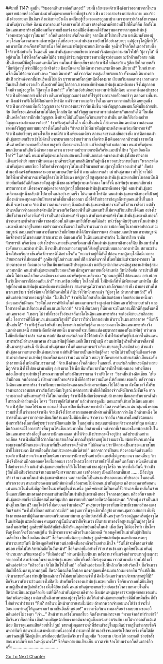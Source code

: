 ##บทที่ 1147: ดูหมิ่น
“รีบออกเดินทางต่อกันเถอะ!”
ยามนี้ เสียงของจ้าวเฟิงดังแว่วออกมาจากในรถ
คุณชายน้อยหลิวอวิ๋นแห่งเผ่าพันธุ์แพะหยกเขียวที่อยู่ข้างจ้าวเฟิง แววตาสองข้างเปล่งประกาย มองจ้าวเฟิงด้วยสายตาเป็นมิตร
ถึงแม้เขาจะยังเด็ก แต่ก็พอรู้เรื่องของตระกูลมาบ้าง เพราะการฆ่าล้างสังหารของเผ่าพันธุ์กวางยักษ์ บิดามารดาของเขาจึงตายจากไป ส่วนเขาต้องติดตามพี่สาวหนีไปที่พื้นที่อื่น
อีกทั้งในดินแดนเทพรกร้างนับถือคนที่ความแข็งแกร่ง ยอดฝีมือทั้งหมดได้รับความเคารพจากทุกเผ่าพันธุ์
“ขอบพระคุณผู้อาวุโสมาก!”
อวี้หลินเอ๋อร์สงบจิตใจลงช้าๆ จากนั้นเข้าไปภายในรถ
แต่เดิมพลังของผู้อาวุโสคนนี้อาจสามารถสังหารผู้อาวุโสที่สองของเผ่าพันธุ์กวางยักษ์ได้อย่างสบายๆ
แต่ผู้อาวุโสผู้นี้ทำให้คนพวกนั้นบาดเจ็บสาหัสเท่านั้น เอื้อให้คนเผ่าพันธุ์แพะหยกเขียวลงมือ จุดนี้ทำให้อวี้หลินเอ๋อร์ซาบซึ้งใจจ้าวเฟิงอย่างยิ่ง
ในตอนนี้ คนเผ่าพันธุ์แพะหยกเขียวแถวรถม้าจึงค่อยมุ่งความสนใจไปที่ ‘ผู้อาวุโส’ ที่อยู่ด้านใน
ไม่ว่าใครก็คาดคิดไม่ถึง ชายผู้เข้าร่วมกลุ่มระหว่างทางที่ดูจะอ่อนแอและรักตัวกลัวตาย กลับเป็นถึงยอดฝีมือผู้โดดเด่นเหนือใคร
คนในเผ่าที่เคยเย็นชาต่อจ้าวเฟิงใจสั่นสะท้าน รู้สึกเสียใจภายหลัง
“ที่แท้ผู้อาวุโสจ้าวฝีมือสูงส่งจริงด้วย มิฉะนั้นคงจะไม่เดินทางรอนแรมเพียงคนเดียวแน่!”
ใบหน้าหมานจื่อเต็มไปด้วยความยำเกรง
“ออกเดินทาง!”
หลังจากจัดการกลุ่มเรียบร้อยแล้ว ทั้งหมดก็เดินทางต่อทันที
ทว่าหลังจากที่ผ่านเรื่องนี้ไปแล้ว บรรยากาศทั้งกลุ่มหนักอึ้งลงมาก เงียบกริบตลอดทาง
เวลาหลายวันผ่านไปอย่างรวดเร็ว เนื่องด้วยที่นี่อยู่ใกล้อาณาเขตของอิทธิพลเผ่าพันธุ์แพะเพลิงทอง จึงไม่ถูกลอบโจมตีจากฝูงอสูรใด
“ผู้อาวุโส ถึงแล้ว!”
อวี้หลินเอ๋อร์เอ่ยอย่างสงวนท่าทีเล็กน้อย
ดวงตาทั้งสองข้างของจ้าวเฟิงเปิดออกอย่างเชื่องช้า กลิ่นอายวิญญาณแกร่งกล้าที่ไร้รูปร่างกระจายตัวออกช้าๆ
ตลอดทางที่ผ่านมา ถึงแม้จ้าวเฟิงไม่ได้ฝึกฝนเท่าไหร่นัก แต่จ้าวหวางและจ้าววั่นในมนตราอากาศกลับไม่เคยหยุดนิ่ง
จ้าวเฟิงพบว่าตอนที่พลังวิญญาณของจ้าวหวางและจ้าววั่นเพิ่มขึ้น พลังวิญญาณของตนก็เพิ่มขึ้นด้วยเช่นกัน
อีกทั้งขอแค่คนทั้งสามไม่ได้อยู่ไกลกันนัก พลังวิญญาณจะสามารถส่งต่อหากันและกันได้
‘ในเมื่อเป็นเคล็ดวิชาการฝึกฝนวิญญาณ ถึงข้าจะใช้มันเป็นเคล็ดวิชาแยกร่างเท่านั้น แต่มันก็ยังส่งผลช่วยวิญญาณของข้าพอควรด้วย! ‘
จ้าวเฟิงครุ่นคิดในใจ
เมื่อเป็นเช่นนี้ ก็สามารถเมินเฉยต่อความอ่อนแอของพลังวิญญาณยามแยกร่างได้โดยสิ้นเชิง
“ข้าจะเข้าไปที่เผ่าพันธุ์แพะเพลิงทองพร้อมกับพวกเจ้า!”
จ้าวเฟิงเอ่ยเรียบๆ
อย่างไรเสีย หากมีจ้าวเฟิงเพียงคนเดียว สถานะจะชวนสงสัยอย่างยิ่ง การติดตามเผ่าพันธุ์แพะหยกเขียวเข้าไปด้านในจะสะดวกและง่ายกว่ามาก
เมื่อจ้าวเฟิงเดินออกจากตัวรถม้า เขาพลันเห็นตำหนักทองทอดตัวเรียงรายสูงต่ำ ตั้งตระหง่านโออ่า แผ่จิตต่อสู้ที่เก่าแก่ออกมา
คนเผ่าพันธุ์แพะหยกเขียวพากันยืนนิ่งด้วยความเคารพ แววตาทอประกายกระตือรือร้นและเฝ้าใฝ่หา
“ผู้มาเยือนคือใคร?”
ในตอนนี้ คนเผ่าพันธุ์แพะเพลิงทองสองคนโบยบินออกมา
คนของเผ่าพันธุ์ทั้งสองร่างกายแข็งแกร่งกำยำ ผมยาวสีทองแดง บนศีรษะมีเขาหยกสีเดียวกันคู่หนึ่ง แววตาประกายเย็นชา
“พวกเราคือเผ่าพันธุ์แพะหยกเขียว ได้รับคำสั่งจากผู้อาวุโสในเผ่าให้มาขอเข้าพบผู้อาวุโสซือของเผ่าท่าน!”
สีหน้าท่านอาชิงเคร่งขรึมขณะส่งมอบจดหมายฉบับหนึ่งให้
ตามหลักการแล้ว เผ่าพันธุ์สามดาวทั่วไปจะไม่มีสิทธิ์พึ่งพาขั้วอำนาจเผ่าพันธุ์สี่ดาวในป่าไม้แดง
แต่ผู้อาวุโสสูงสุดของเผ่าพันธุ์แพะหยกเขียวในตอนนั้นมีสายสัมพันธ์อันดีกับคนระดับสูงผู้หนึ่งของเผ่าพันธุ์แพะเพลิงทอง
ในครั้งนี้ เผ่าพันธุ์แพะหยกเขียวนำบรรณาการมา เพื่อขอความคุ้มครองจากผู้อาวุโสซือของเผ่าพันธุ์แพะเพลิงทอง
ฟุ่บ!
คนเผ่าพันธุ์แพะเพลิงทองผู้หนึ่งกลับเข้าไปภายในเผ่าอย่างรวดเร็ว
ไม่นานเท่าไหร่นัก คนเผ่าพันธุ์แพะเพลิงทองที่เฝ้าอยู่เบื้องหน้าของทุกคนหยิบป้ายตราคำสั่งชิ้นหนึ่งออกมา เมื่อได้รับข่าวสารข้อมูลก็พาทุกคนเข้าไปในเผ่าทันที
ระหว่างทาง จ้าวเฟิงกวาดตามองรอบๆ
ถึงแม้เผ่าพันธุ์แพะเพลิงทองจะเป็นขั้วอำนาจสี่ดาว แต่ขั้วอำนาจสี่ดาวจำลองอย่างตำหนักไท่หวงหรือวังลอยฟ้าในดินแดนทวีปไม่อาจเปรียบเทียบได้เลย
อย่างไรเสียขั้วอำนาจสี่ดาวที่แท้จริงจำเป็นต้องมีเทพแท้จริงดูแล ลำพังแค่เทพแท้จริงในเผ่าพันธุ์แพะเพลิงทองก็น่าจะเอาชนะขั้วอำนาจสี่ดาวของปลอมในดินแดนทวีปทั้งหมดได้แล้ว
หนำซ้ำลูกศิษย์รุ่นเยาว์ในเผ่าพันธุ์แพะเพลิงทองอยู่ในขอบเขตปราณเทวะขั้นแรกเริ่มเป็นจำนวนมาก อย่างน้อยก็อยู่ในขอบเขตปราณเทวะสมบูรณ์
ขอบเขตปราณเทวะขั้นแรกเริ่มก็เทียบเท่าได้กับราชันธรรมดา ส่วนขอบเขตปราณเทวะสมบูรณ์คือจักรพรรดิในขอบเขตปราณเทวะ ณ ดินแดนทวีป
ในดินแดนเทพรกร้าง ไม่มีการเรียก ราชัน จักรพรรดิ หรือเซียน อย่างไรปราณเทวะขั้นแรกเริ่มคนหนึ่งในเผ่าพันธุ์แพะเพลิงทองก็นับเป็นสมาชิกในระดับกลางและล่างเท่านั้น ถึงจะเป็นปราณเทวะสมบูรณ์ก็ยังอยู่ในระดับบนและกลางเท่านั้น
สถานะเช่นนี้จะให้มาเรียกราชันหรือจักรพรรดิได้อย่างไรกัน
“พวกเจ้าอยู่ที่นี่กันไปก่อน หากผู้อาวุโสซือมีเวลาจะเรียกพวกเจ้าไปพบเอง!”
ลูกศิษย์ผู้นี้กล่าวแบบขอไปที แล้วเดินจากไปโดยไม่แม้แต่จะมองพวกเขา
ในสายตาของเขา ถึงตนเองจะเป็นเพียงแค่คนเฝ้าประตูของเผ่า แต่ยังสูงค่ากว่าคนระดับสูงของเผ่าพันธุ์สามดาวมากนัก
คนเผ่าพันธุ์แพะหยกเขียวมองเรือนพักหรูหราหลายหลังด้านหน้า สีหน้าฮึดฮัด
การปรนนิบัติเช่นนี้ ไม่ต่างอะไรกับคนระดับแรงงานของเผ่าพันธุ์แพะเพลิงทอง
“ทุกคนอยู่ที่นี่ไปก่อนเถอะ อย่างน้อยในวันนี้พวกเราก็ปลอดภัยแล้ว!”
ท่านอาชิงเอ่ยยิ้มๆ
ในโลกใบนี้ ไม่มีพลังก็ทำได้เพียงอดทนเท่านั้น
เมื่ออยู่เบื้องหน้าเผ่าพันธุ์แพะเพลิงทองระดับสี่ดาว สามารถพูดได้ว่าพวกเขาเล็กจ้อยอย่างยิ่ง ฝ่ายตรงข้ามให้พวกเขาเข้ามา ซ้ำยังจัดแจงให้ที่พักอาศัยให้ ก็นับว่าไว้หน้ามากแล้ว
“ผู้อาวุโส ลำบากท่านแล้ว!”
อวี้หลินเอ๋อร์เอ่ยด้วยความรู้สึกผิด
“ไม่เป็นไร”
จ้าวเฟิงไม่ถือสาเรื่องนี้แม้แต่น้อย เลือกห้องห้องหนึ่งมาส่งๆ และเริ่มฝึกตน
“ระดับไอสวรรค์ฟ้าดินในดินแดนเทพรกร้างสูงส่งกว่าดินแดนทวีปหลายเท่าตัว และไอสวรรค์ในเผ่าสี่ดาวแห่งนี้หนาแน่นยิ่งกว่า!”
จ้าวเฟิงยิ้มน้อยๆ
ที่นี่แทบจะเป็นสถานที่ฝึกดีที่สุดตั้งแต่ที่เขาเคยเจอมา
“เหอะๆ ไม่ว่าที่ตั้งของขั้วอำนาจสี่ดาวใดในดินแดนเทพรกร้าง จะต้องมีสายแร่ผลึกสายหนึ่ง ไอสวรรค์ที่นี่ถึงหนาแน่นและบริสุทธิ์!”
มังกรวารีล้างโลกาเอ่ยปนหัวเราะในมนตราอากาศ
“ที่แท้ก็เป็นเช่นนี้!”
จ้าวเฟิงรู้ชัดแจ้งทันที เหตุใดระหว่างเผ่าพันธุ์สี่ดาวและสามดาวในดินแดนเทพรกร้างจึงแตกต่างขนาดนี้
สายแร่ผลึกยักษ์สายหนึ่ง มากพอที่จะเปลี่ยนแปลงชะตากรรมของทั้งเผ่าพันธุ์
ทว่าหากไม่มีพลังที่แกร่งกล้า จะสามารถปกป้องสายแร่ผลึกเอาไว้ได้อย่างไร
นี่ทำให้เผ่าพันธุ์ที่เก่งกาจในดินแดนเทพรกร้างมีอำนาจมหาศาล ส่วนเผ่าพันธุ์ที่อ่อนแอก็เป็นราวฝุ่นธุลี
ส่วนเผ่าพันธุ์หรือขั้วอำนาจสี่ดาวก็เป็นมาตรฐานเช่นนี้
ดังนั้นเผ่าพันธุ์สามดาวในดินแดนเทพรกร้างจึงแทบจะอยู่ในระดับล่างๆ ส่วนเผ่าพันธุ์สองดาวแทบจะเป็นดังมดปลวก
แต่ทันทีที่กลายเป็นเผ่าพันธุ์สี่ดาว จะนับได้ว่าเป็นผู้ที่แข็งแกร่งจนสามารถปกครองเผ่าพันธุ์สองหรือสามดาวจำนวนมากได้
‘เหอะๆ ข้าก็ครอบครองสายแร่ผลึกเซียนระดับล่างสายหนึ่งในห้วงฝันบรรพกาล! ‘
จ้าวเฟิงลำพองใจเล็กน้อย
ในขณะนี้ สายแร่ผลึกเซียนระดับล่างสายนี้ถูกจ้าวเฟิงใช้ไปสองด้านหลักๆ อย่างแรก ใช้เพื่อเพิ่มทรัพยากรในการฝึกให้กับตนเอง อย่างที่สอง หล่อเลี้ยงบำรุงเผ่าพันธุ์โบราณมากมายในห้วงฝันบรรพกาล
จ้าวเฟิงโคจร ‘วิชาหมื่นห้วงคิดเซียน ‘เพื่อเริ่มฝึกตน
จนถึงตอนนี้ เป้าหมายหลักของจ้าวเฟิงก็คือสร้างความมั่นคงให้กับขอบเขตพลัง
หลังจากมาถึงดินแดนเทพรกร้าง จ้าวเฟิงพบว่าแต่ละด้านของตนยังสามารถพัฒนาไปได้อีกมาก ดังนั้นเขาจึงไม่รีบร้อนทะลวงขอบเขตเทวาเร้นลับระดับบริบูรณ์
แต่กายสายฟ้าศักดิ์สิทธิ์ของจ้าวเฟิงฝึกจนถึงขั้นเจ็ด ยากจะทะลวงผ่านขั้นเทพแท้จริงได้ในเวลาสั้นๆ
จ้าวเฟิงใช้ผลึกเซียนระดับล่างหลายเม็ดและทรัพยากรล้ำค่าโบราณล้ำค่าส่วนหนึ่ง โคจร ‘วิชาวายุอัสนีห้าสาย’ แล้วทำการดูดซึม
ตอนแรกที่เข้ามาในดินแดนเทพ จ้าวเฟิงรู้สึกปลอดโปร่งมาก ความเร็วในการฝึกเพิ่มขึ้นหลายเท่าตัว ไอสวรรค์ที่หนาแน่นกลุ่มหนึ่งหลอมรวมเข้าไปในร่างของจ้าวเฟิง จ้าวเฟิงจึงใช้สามารถผลของยาล้ำค่าเหล่านี้ได้มากกว่าเดิม
อีกด้านหนึ่ง ไอสวรรค์ในมนตราอากาศเหมือนกับด้านนอกไม่มีผิดเพี้ยน จ้าวหวาง จ้าววั่น เจ้าแมวขโมยตัวน้อยและมังกรวารีล้างโลกาก็อยู่ระหว่างการฝึกตนเช่นกัน
ในกลุ่มนั้น ขอบเขตพลังของจ้าวหวางต่ำที่สุด แต่แบบนี้แล้วเขาจะมีโอกาสสร้างพื้นฐานให้แข็งแกร่งมากขึ้น
อีกด้านหนึ่ง หลังจากที่เจ้าแมวขโมยน้อยเข้าไปในดินแดนเทพรกร้างก็อยู่ในสภาวะฝึกตนตลอด ทำให้จ้าวเฟิงประหลาดใจอยู่บ้าง
หลังประเมินอย่างละเอียด จ้าวเฟิงสัมผัสได้ว่ากลิ่นอายสายเลือดโบราณที่ซุกซ่อนอยู่ในร่างแมวขโมยน้อยชัดเจนมากขึ้น ขอบเขตพลังฝึกตนของเจ้าแมวเพิ่มขึ้นอย่างรวดเร็วด้วย
“ไม่ผิดคาด ประวัติความเป็นมาของแมวขโมยตัวนี้ไม่ธรรมดา มีสายเลือดที่แปลกประหลาดเช่นนี้ด้วย!”
นอกจากการฝึกตน ห้วงความคิดส่วนหนึ่งของจ้าวเฟิงสำรวจเจ้าแมวขโมยน้อย
เพราะการฝึกราบรื่นอย่างยิ่ง และยังไม่ถูกรบกวนจากคนอื่นๆ จ้าวเฟิงจึงปิดด่านฝึกตนตลอดโดยไม่ออกมา
เวลาไหลระเรื่อยราวสายน้ำที่ไม่ไหลคืนกลับมา หนึ่งเดือนผ่านไปอย่างรวดเร็ว แต่เผ่าพันธุ์แพะหยกเขียวก็ยังไม่ได้พบหน้าของผู้อาวุโสซือ
จนกระทั่งถึงวันนี้ จ้าวเฟิงรู้สึกได้ถึงเสียงร้อนรนจำนวนมากดังมาจากภายนอก เขาถึงค่อยๆ เปิดเปลือกตาขึ้นมา
……
มีสิ่งปลูกสร้างจำนวนมากในเผ่าพันธุ์แพะเพลิงทอง นอกจากนั้นก็เป็นสนามประลองและเวทีประลอง
ในตอนนี้บริเวณรอบๆ สนามประลองขนาดยักษ์แห่งหนึ่งล้อมรอบไปด้วยคนเผ่าพันธุ์แพะเพลิงทองหลายร้อยคน
แน่นอนว่าในนั้นยังมีลูกศิษย์ในเผ่าพันธุ์อื่นส่วนหนึ่ง ลูกศิษย์เหล่านี้เป็นคนที่ขั้วอำนาจเบื้องหลังอื่นจ่ายสิ่งแลกเปลี่ยนมหาศาลส่งพวกเขาเข้ามาฝึกในเผ่าพันธุ์แพะเพลิงทอง
ใจกลางกลุ่มคน หลิวอวิ๋นจากเผ่าพันธุ์แพะหยกเขียวมีเลือดสดไหลที่มุมปาก มองรอบบริเวณด้วยสีหน้าตื่นตระหนก
“เจ้าหนุ่ม เจ้าเป็นเผ่าพันธุ์ไหนกันแน่? เหตุใดข้าจึงไม่เคยเจอเจ้ามาก่อน?”
คนรุ่นเยาว์ชุดขาวที่บนศีรษะมีเขาแกะสีทองแดงยิ้มเจ้าเล่ห์
“คงไม่ใช่ลักลอบเข้ามากระมัง!”
คนรุ่นเยาว์ในชุดเขียวที่อยู่ข้างกายคนชุดขาวเอ่ยอย่างขึงขัง
ข้างกายของเขามีผู้ติดตามหลายคนรีบตามมาสมทบ
ลูกศิษย์เหล่านี้เป็นคนรุ่นหลังของผู้ดูแลหรือผู้อาวุโสในเผ่าพันธุ์แพะเพลิงทอง คนชุดขาวผู้นั้นมีนามว่าซือจินหวา เป็นทายาทของซือซูหานผู้เป็นผู้อาวุโสที่สองในเผ่าพันธุ์
ลูกศิษย์ที่มีอภิสิทธิ์เช่นนี้มักรังแกลูกศิษย์คนอื่นในเผ่า เมื่อเบื่อๆ ไม่มีอะไรทำ เห็นใครขัดหูขัดตาก็จะรังแกคนผู้นั้น
วันนี้พวกเขาเจอหลิวอวิ๋นพอดิบพอดี
“แอบดูศิษย์ในเผ่าพันธุ์ข้าฝึกฝนเคล็ดวิชา เป็นเรื่องผิดมหันต์!”
ซือจินหวายิ้มน้อยๆ เอ่ยข่มขู่
ลูกศิษย์เผ่าพันธุ์แพะเพลิงทองรอบๆ หัวเราะเยาะทันที มีเพียงลูกศิษย์จำนวนน้อยนิดที่มองหลิวอวิ๋นอย่างเห็นใจ
“วันนี้ข้าจะสั่งสอนเจ้าสักหน่อย เพื่อไม่ให้เจ้าทำผิดอีกในวันหน้า!”
ซือจินหวายิ้มอย่างชั่วร้าย
ด้านข้างเขา ลูกศิษย์ในเผ่าพันธุ์จำนวนมากเตรียมจะลงมือ
“ยั้งมือก่อน!”
ท่านอาชิงโบยบินมา พลังอำนาจที่แกร่งกล้ากระแทกฝูงชนกระจายออกไป
สมาชิกคนอื่นของเผ่าพันธุ์แพะหยกเขียวที่เหลือก็เร่งรุดตามมาจากด้านหลัง รวมไปถึงอวี้หลินเอ๋อร์ด้วย
“หลิวอวิ๋น เจ้าไม่เป็นไรใช่ไหม!”
อวี้หลินเอ๋อร์มองไปที่หลิวอวิ๋นอย่างร้อนใจ
ซือจินหวาสัมผัสได้ถึงพลานุภาพกลุ่มนี้ สีหน้าตื่นตะลึงเล็กน้อย มองกลุ่มคนที่ตามมาแล้วเผยรอยยิ้ม
“ที่แท้ก็เป็นเจ้าพวกขยะนี่เอง ท่านปู่เพียงแค่เกรงใจไม่อยากไล่พวกเจ้าไป คิดไม่ถึงเลยว่าพวกเจ้าจะเกาะอยู่ที่นี่!”
ซือจินหวาหัวเราะร่วนอย่างไม่ปิดบัง
สำหรับเรื่องของเผ่าพันธุ์แพะหยกเขียว ซือจินหวาเคยได้ยินซือซูหานผู้เป็นท่านปู่เอ่ยถึงบ้าง
เมื่อได้ยินเช่นนี้ คนเผ่าพันธุ์แพะหยกเขียวย่อมเข้าใจความหมายในนั้น สีหน้าทะมึนและขุ่นเคืองยิ่ง
แต่ที่นี่คือเผ่าพันธุ์แพะเพลิงทอง ถึงแม้คนหนุ่มชุดขาวจะอยู่แค่ขอบเขตแก่นก่อกำเนิดระดับสูง แต่เขาเป็นถึงทายาทของผู้อาวุโสซือ ต่อให้เผ่าพันธุ์แพะหยกเขียวมีดีนับหมื่นชิ้น ก็ยังไม่กล้าจะทำร้ายเขา
“หืม? สตรีนางนี้หน้าตาสวยงามไม่น้อย ถ้าหากพวกเจ้ามอบนางให้ข้า ข้าจะไปอ้อนวอนท่านปู่ให้ดูแลพวกเจ้ามากขึ้นอีกสักหน่อย!”
แววตาซือจินหวามองเรือนร่างแบบบางของอวี้หลินเอ๋อร์ไม่วางตา
“เจ้า…”
สีหน้าท่านอาชิงโกรธเกรี้ยว จิตสังหารแผ่กระจาย
“พวกเจ้ากล้าทำร้ายข้า?”
ซือจินหวายืดอกขึ้น เมื่อต้องเผชิญหน้ากับแรงกดดันของผู้แข็งแกร่งเทวาเร้นลับ เขาไม่หวาดกลัวแม้แต่น้อย มีแววดูแคลนเสียด้วยซ้ำไป
วูบ!
ชายหนุ่มชุดเกราะดำที่ซ่อนตัวอยู่ในมุมมืดปรากฏขึ้นข้างกายซือจินหวาทันที ก่อนจะส่งแสงเพลิงสายหนึ่งออกไป กระแทกใส่ท่านอาชิงจนถอยร่นไปหลายจั้ง
เห็นได้ชัดเลยว่าคนผู้นี้ก็คือผู้แข็งแกร่งที่คอยปกป้องซือจินหวาในมุมมืด
“เฮยซาน เจ้ามาได้เวลาพอดี ช่วยข้าสั่งสอนพวกมันที ยกเว้นหญิงนางนี้!”
ซือจินหวาแค่นเสียงเย็น แววตาจับจ้องไปบนร่างอวี้หลินเอ๋อร์อีกครั้ง
.....................................


[Go To Next Chapter]( ./4.md)